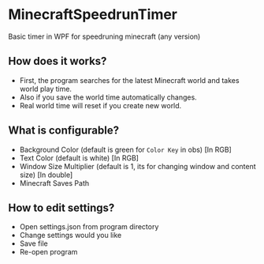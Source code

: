 # MinecraftSpeedrunTimer
Basic timer in WPF for speedruning minecraft (any version)

## How does it works?
* First, the program searches for the latest Minecraft world and takes world play time.
* Also if you save the world time automatically changes.
* Real world time will reset if you create new world.

## What is configurable?
* Background Color (default is green for `Color Key` in obs) [In RGB]
* Text Color (default is white) [In RGB]
* Window Size Multiplier (default is 1, its for changing window and content size) [In double]
* Minecraft Saves Path

## How to edit settings?
* Open settings.json from program directory
* Change settings would you like
* Save file
* Re-open program
